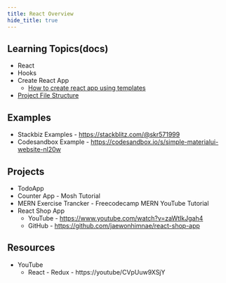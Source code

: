 ```yaml
---
title: React Overview
hide_title: true
---
```


## Learning Topics(docs)

- React
- Hooks
- Create React App
  - [How to create react app using templates](https://create-react-app.dev/docs/getting-started/#selecting-a-template)
- [Project File Structure](https://reactjs.org/docs/faq-structure.html)

## Examples

- Stackbiz Examples - https://stackblitz.com/@skr571999
- Codesandbox Example - https://codesandbox.io/s/simple-materialui-website-nl20w

## Projects

- TodoApp
- Counter App - Mosh Tutorial
- MERN Exercise Trancker - Freecodecamp MERN YouTube Tutorial
- React Shop App
  - YouTube - https://www.youtube.com/watch?v=zaWtIkJgah4
  - GitHub - https://github.com/jaewonhimnae/react-shop-app

## Resources

- YouTube
  - React - Redux - https://youtube/CVpUuw9XSjY
